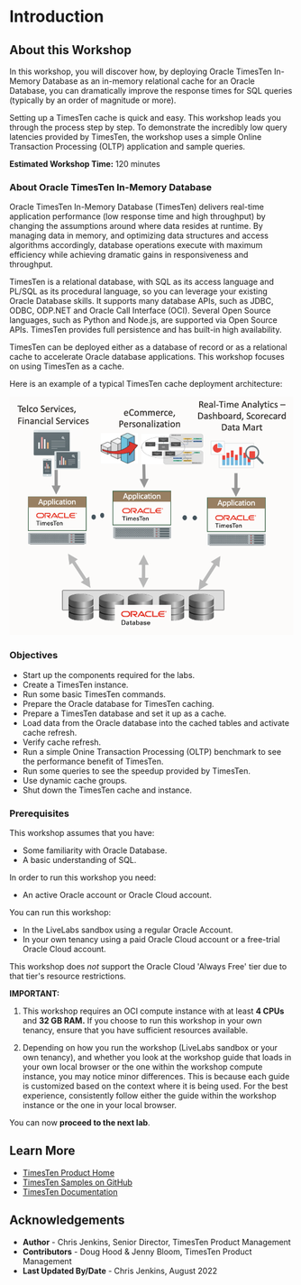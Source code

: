 # Introduction

## About this Workshop

In this workshop, you will discover how, by deploying Oracle TimesTen In-Memory Database as an in-memory relational cache for an Oracle Database, you can dramatically improve the response times for SQL queries (typically by an order of magnitude or more).

Setting up a TimesTen cache is quick and easy. This workshop leads you through the process step by step. To demonstrate the incredibly low query latencies provided by TimesTen, the workshop uses a simple Online Transaction Processing (OLTP) application and sample queries.

**Estimated Workshop Time:** 120 minutes

### About Oracle TimesTen In-Memory Database

Oracle TimesTen In-Memory Database (TimesTen) delivers real-time application performance (low response time and high throughput) by changing the assumptions around where data resides at runtime. By managing data in memory, and optimizing data structures and access algorithms accordingly, database operations execute with maximum efficiency while achieving dramatic gains in responsiveness and throughput.

TimesTen is a relational database, with SQL as its access language and PL/SQL as its procedural language, so you can leverage your existing Oracle Database skills. It supports many database APIs, such as JDBC, ODBC, ODP.NET and Oracle Call Interface (OCI). Several Open Source languages, such as Python and Node.js, are supported via Open Source APIs. TimesTen provides full persistence and has built-in high availability.

TimesTen can be deployed either as a database of record or as a relational cache  to accelerate Oracle database applications. This workshop focuses on using TimesTen as a cache.

Here is an example of a typical TimesTen cache deployment architecture:

![TimesTen Cache Architecture Diagram](./images/tt-cache-architecture.png " ")

### Objectives

* Start up the components required for the labs.
* Create a TimesTen instance.
* Run some basic TimesTen commands.
* Prepare the Oracle database for TimesTen caching.
* Prepare a TimesTen database and set it up as a cache.
* Load data from the Oracle database into the cached tables and activate cache refresh.
* Verify cache refresh.
* Run a simple Onine Transaction Processing (OLTP) benchmark to see the performance benefit of TimesTen.
* Run some queries to see the speedup provided by TimesTen.
* Use dynamic cache groups.
* Shut down the TimesTen cache and instance.

### Prerequisites

This workshop assumes that you have:

* Some familiarity with Oracle Database.
* A basic understanding of SQL.

In order to run this workshop you need:

* An active Oracle account or Oracle Cloud account.

You can run this workshop:

* In the LiveLabs sandbox using a regular Oracle Account.
* In your own tenancy using a paid Oracle Cloud account or a free-trial Oracle Cloud account.

This workshop does _not_ support the Oracle Cloud 'Always Free' tier due to that tier's resource restrictions.

**IMPORTANT:** 

1. This workshop requires an OCI compute instance with at least **4 CPUs** and **32 GB RAM.** If you choose to run this workshop in your own tenancy, ensure that you have sufficient resources available.

2. Depending on how you run the workshop (LiveLabs sandbox or your own tenancy), and whether you look at the workshop guide that loads in your own local browser or the one within the workshop compute instance, you may notice minor differences. This is because each guide is customized based on the context where it is being used. For the best experience, consistently follow either the guide within the workshop instance or the one in your local browser.

You can now **proceed to the next lab**.

## Learn More

* [TimesTen Product Home](https://www.oracle.com/database/technologies/related/timesten.html)
* [TimesTen Samples on GitHub](https://github.com/oracle-samples/oracle-timesten-samples)
* [TimesTen Documentation](https://docs.oracle.com/en/database/other-databases/timesten/)

## Acknowledgements

* **Author** - Chris Jenkins, Senior Director, TimesTen Product Management
* **Contributors** -  Doug Hood & Jenny Bloom, TimesTen Product Management
* **Last Updated By/Date** - Chris Jenkins, August 2022
